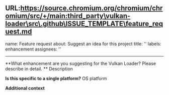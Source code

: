 URL:https://source.chromium.org/chromium/chromium/src/+/main:third_party\vulkan-loader\src\.github\ISSUE_TEMPLATE\feature_request.md
---
name: Feature request
about: Suggest an idea for this project
title: ''
labels: enhancement
assignees: ''

---

**What enhancement are you suggesting for the Vulkan Loader?  Please describe in detail. **
Description

**Is this specific to a single platform?**
OS platform

**Additional context**
